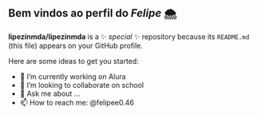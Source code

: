 ##  Bem vindos ao perfil do _Felipe_ 🌨️

**lipezinmda/lipezinmda** is a ✨ _special_ ✨ repository because its `README.md` (this file) appears on your GitHub profile.

Here are some ideas to get you started:

- 🔭 I’m currently working on Alura
- 👯 I’m looking to collaborate on school
- 💬 Ask me about ...
- 📫 How to reach me: @felipee0.46

